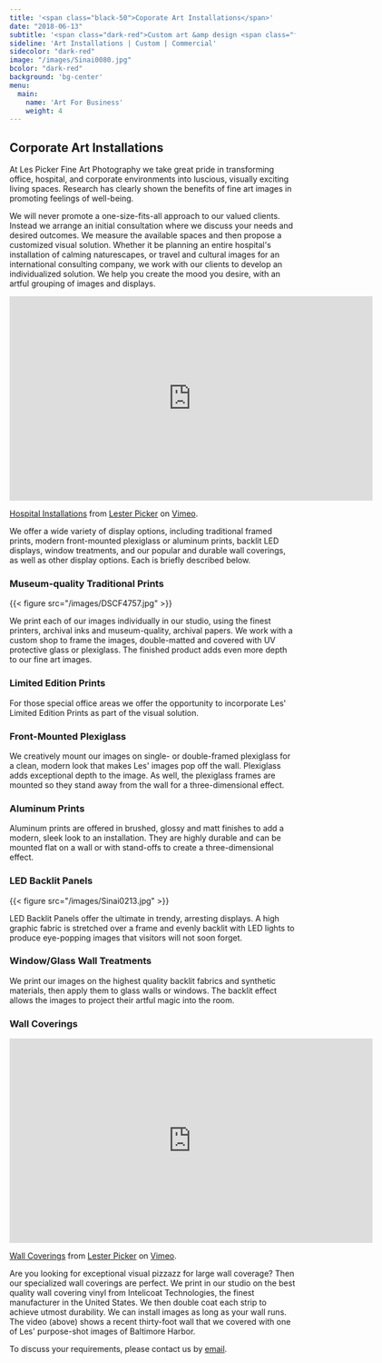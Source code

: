 ```yaml
---
title: '<span class="black-50">Coporate Art Installations</span>'
date: "2018-06-13"
subtitle: '<span class="dark-red">Custom art &amp design <span class="fw7">for any company.</span></span>'
sideline: 'Art Installations | Custom | Commercial'
sidecolor: "dark-red"
image: "/images/Sinai0080.jpg"
bcolor: "dark-red"
background: 'bg-center'
menu:
  main:
    name: 'Art For Business'
    weight: 4
---
```

## Corporate Art Installations

At Les Picker Fine Art Photography we take great pride in transforming office, hospital, and corporate environments into luscious, visually exciting living spaces. Research has clearly shown the benefits of fine art images in promoting feelings of well-being. 

We will never promote a one-size-fits-all approach to our valued clients. Instead we arrange an initial consultation where we discuss your needs and desired outcomes. We measure the available spaces and then propose a customized visual solution.  Whether it be planning an entire hospital's installation of calming naturescapes, or travel and cultural images for an international consulting company, we work with our clients to develop an individualized solution. We help you create the mood you desire, with an artful grouping of images and displays.

<div class="video-responsive">
<iframe src="https://player.vimeo.com/video/163415026" width="640" height="360" frameborder="0" webkitallowfullscreen mozallowfullscreen allowfullscreen></iframe> <p><a href="https://vimeo.com/163415026">Hospital Installations</a> from <a href="https://vimeo.com/user4796650">Lester Picker</a> on <a href="https://vimeo.com">Vimeo</a>.</p>
</div> 

We offer a wide variety of display options, including traditional framed prints, modern front-mounted plexiglass or aluminum prints, backlit LED displays, window treatments, and our popular and durable wall coverings, as well as other display options. Each is briefly described below.  

### Museum-quality Traditional Prints

{{< figure src="/images/DSCF4757.jpg" >}}

We print each of our images individually in our studio, using the finest printers, archival inks and museum-quality, archival papers. We work with a custom shop to frame the images, double-matted and covered with UV protective glass or plexiglass. The finished product adds even more depth to our fine art images.

### Limited Edition Prints

For those special office areas we offer the opportunity to incorporate Les' Limited Edition Prints as part of the visual solution. 

### Front-Mounted Plexiglass

We creatively mount our images on single- or double-framed plexiglass for a clean, modern look that makes Les' images pop off the wall. Plexiglass adds exceptional depth to the image. As well, the plexiglass frames are mounted so they stand away from the wall for a three-dimensional effect. 

### Aluminum Prints

Aluminum prints are offered in brushed, glossy and matt finishes  to add a modern, sleek look to an installation. They are highly durable and can be mounted flat on a wall or with stand-offs to create a three-dimensional effect. 

### LED Backlit Panels

{{< figure src="/images/Sinai0213.jpg" >}}

LED Backlit Panels offer the ultimate in trendy, arresting displays. A high graphic fabric is stretched over a frame and evenly backlit with LED lights to produce eye-popping images that visitors will not soon forget.

### Window/Glass Wall Treatments

We print our images on the highest quality backlit fabrics and synthetic materials, then apply them to glass walls or windows. The backlit effect allows the images to project their artful magic into the room. 

### Wall Coverings

<div class="video-responsive">
<iframe src="https://player.vimeo.com/video/133679502" width="640" height="360" frameborder="0" webkitallowfullscreen mozallowfullscreen allowfullscreen></iframe> <p><a href="https://vimeo.com/133679502">Wall Coverings</a> from <a href="https://vimeo.com/user4796650">Lester Picker</a> on <a href="https://vimeo.com">Vimeo</a>.</p>
</div>

Are you looking for exceptional visual pizzazz for large wall coverage? Then our specialized wall coverings are perfect. We print in our studio on the best quality wall covering vinyl from Intelicoat Technologies, the finest manufacturer in the United States. We then double coat each strip to achieve utmost durability. We can install images as long as your wall runs. The video (above) shows a recent thirty-foot wall that we covered with one of Les' purpose-shot images of Baltimore Harbor. 

To discuss your requirements, please contact us by [email](mailto:lespicker@gmail.com). 